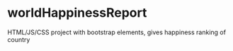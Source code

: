 # worldHappinessReport
HTML/JS/CSS project with bootstrap elements, gives happiness ranking of country
